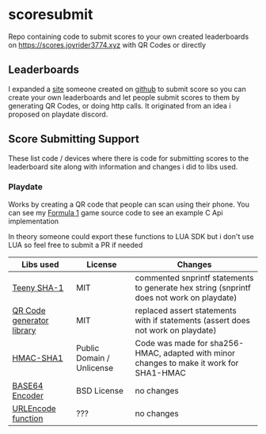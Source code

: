 # scoresubmit
Repo containing code to submit scores to your own created leaderboards on https://scores.joyrider3774.xyz with QR Codes or directly

## Leaderboards
I expanded a [site](https://scores.joyrider3774.xyz) someone created on [github](https://github.com/levidsmith/LeaderboardExample) to submit score so you can create your own leaderboards and let people submit scores to them by generating QR Codes, or doing http calls.
It originated from an idea i proposed on playdate discord.

## Score Submitting Support
These list code / devices where there is code for submitting scores to the leaderboard site along with information and changes i did to libs used.

### Playdate
Works by creating a QR code that people can scan using their phone.
You can see my [Formula 1](https://github.com/joyrider3774/formula1_playdate) game source code to see an example C Api implementation

In theory someone could export these functions to LUA SDK but i don't use LUA so feel free to submit a PR if needed

| Libs used | License | Changes|
|-----|---------|--------|
| [Teeny SHA-1](https://github.com/CTrabant/teeny-sha1) | MIT | commented snprintf statements to generate hex string (snprintf does not work on playdate) |
| [QR Code generator library](https://www.nayuki.io/page/qr-code-generator-library) | MIT | replaced assert statements with if statements (assert does not work on playdate) |
| [HMAC-SHA1](https://github.com/h5p9sl) | Public Domain / Unlicense | Code was made for sha256-HMAC, adapted with minor changes to make it work for SHA1-HMAC |
| [BASE64 Encoder](https://web.mit.edu/freebsd/head/contrib/wpa/src/utils/) | BSD License | no changes |
| [URLEncode function](https://gist.github.com/jesobreira/4ba48d1699b7527a4a514bfa1d70f61a) | ??? | no changes |



